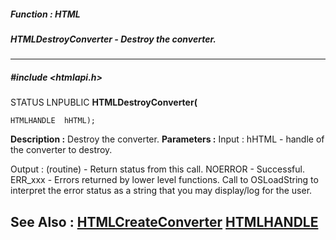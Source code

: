 ##### Function : HTML
##### HTMLDestroyConverter - Destroy the converter.
---
##### #include <htmlapi.h>
STATUS LNPUBLIC **HTMLDestroyConverter(**

	HTMLHANDLE  hHTML);
**Description :**
Destroy the converter.
**Parameters :**
Input :
hHTML  -  handle of the converter to destroy.

Output :
(routine)  -  Return status from this call.
	NOERROR - Successful.
	ERR_xxx - Errors returned by lower level functions.  Call to OSLoadString to interpret the error status as a string that you may display/log for the user.


**See Also :**
[HTMLCreateConverter](D:/md_files/HTMLCreateConverter.md)
[HTMLHANDLE](D:/md_files/HTMLHANDLE.md)
---
